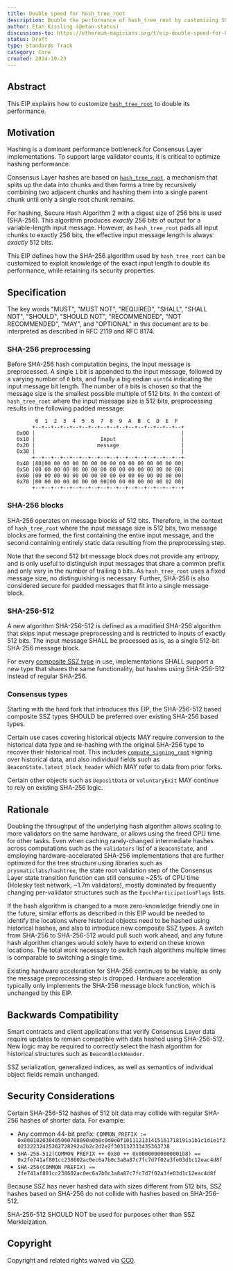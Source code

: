 ```yaml
---
title: Double speed for hash_tree_root
description: Double the performance of hash_tree_root by customizing SHA-256
author: Etan Kissling (@etan-status)
discussions-to: https://ethereum-magicians.org/t/eip-double-speed-for-hash-tree-root/21447
status: Draft
type: Standards Track
category: Core
created: 2024-10-23
---
```


## Abstract

This EIP explains how to customize [`hash_tree_root`](https://github.com/ethereum/consensus-specs/blob/ef434e87165e9a4c82a99f54ffd4974ae113f732/ssz/simple-serialize.md#merkleization) to double its performance.

## Motivation

Hashing is a dominant performance bottleneck for Consensus Layer implementations. To support large validator counts, it is critical to optimize hashing performance.

Consensus Layer hashes are based on [`hash_tree_root`](https://github.com/ethereum/consensus-specs/blob/ef434e87165e9a4c82a99f54ffd4974ae113f732/ssz/simple-serialize.md#merkleization), a mechanism that splits up the data into chunks and then forms a tree by recursively combining two adjacent chunks and hashing them into a single parent chunk until only a single root chunk remains.

For hashing, Secure Hash Algorithm 2 with a digest size of 256 bits is used (SHA-256). This algorithm produces _exactly_ 256 bits of output for a variable-length input message. However, as `hash_tree_root` pads all input chunks to exactly 256 bits, the effective input message length is always _exactly_ 512 bits.

This EIP defines how the SHA-256 algorithm used by `hash_tree_root` can be customized to exploit knowledge of the exact input length to double its performance, while retaining its security properties.

## Specification

The key words "MUST", "MUST NOT", "REQUIRED", "SHALL", "SHALL NOT", "SHOULD", "SHOULD NOT", "RECOMMENDED", "NOT RECOMMENDED", "MAY", and "OPTIONAL" in this document are to be interpreted as described in RFC 2119 and RFC 8174.

### SHA-256 preprocessing

Before SHA-256 hash computation begins, the input message is preprocessed. A single `1` bit is appended to the input message, followed by a varying number of `0` bits, and finally a big endian `uint64` indicating the input message bit length. The number of `0` bits is chosen so that the message size is the smallest possible multiple of 512 bits. In the context of `hash_tree_root` where the input message size is 512 bits, preprocessing results in the following padded message:

```
         0  1  2  3  4  5  6  7  8  9  A  B  C  D  E  F
        +--+--+--+--+--+--+--+--+--+--+--+--+--+--+--+--+
   0x00 |                                               |
   0x10 |                     Input                     |
   0x20 |                    message                    |
   0x30 |                                               |
        +--+--+--+--+--+--+--+--+--+--+--+--+--+--+--+--+
   0x40 |80|00 00 00 00 00 00 00 00 00 00 00 00 00 00 00|
   0x50 |00 00 00 00 00 00 00 00 00 00 00 00 00 00 00 00|
   0x60 |00 00 00 00 00 00 00 00 00 00 00 00 00 00 00 00|
   0x70 |00 00 00 00 00 00 00 00|00 00 00 00 00 00 02 00|
        +--+--+--+--+--+--+--+--+--+--+--+--+--+--+--+--+
```

### SHA-256 blocks

SHA-256 operates on message blocks of 512 bits. Therefore, in the context of `hash_tree_root` where the input message size is 512 bits, two message blocks are formed, the first containing the entire input message, and the second containing entirely static data resulting from the preprocessing step.

Note that the second 512 bit message block does not provide any entropy, and is only useful to distinguish input messages that share a common prefix and only vary in the number of trailing `0` bits. As `hash_tree_root` uses a fixed message size, no distinguishing is necessary. Further, SHA-256 is also considered secure for padded messages that fit into a single message block.

### SHA-256-512

A new algorithm SHA-256-512 is defined as a modified SHA-256 algorithm that skips input message preprocessing and is restricted to inputs of exactly 512 bits. The input message SHALL be processed as is, as a single 512-bit SHA-256 message block.

For every [composite SSZ type](https://github.com/ethereum/consensus-specs/blob/ef434e87165e9a4c82a99f54ffd4974ae113f732/ssz/simple-serialize.md#composite-types) in use, implementations SHALL support a new type that shares the same functionality, but hashes using SHA-256-512 instead of regular SHA-256.

### Consensus types

Starting with the hard fork that introduces this EIP, the SHA-256-512 based composite SSZ types SHOULD be preferred over existing SHA-256 based types.

Certain use cases covering historical objects MAY require conversion to the historical data type and re-hashing with the original SHA-256 type to recover their historical root. This includes [`compute_signing_root`](https://github.com/ethereum/consensus-specs/blob/ef434e87165e9a4c82a99f54ffd4974ae113f732/specs/phase0/beacon-chain.md#compute_signing_root) signing over historical data, and also individual fields such as `BeaconState.latest_block_header` which MAY refer to data from prior forks.

Certain other objects such as `DepositData` or `VoluntaryExit` MAY continue to rely on existing SHA-256 logic.

## Rationale

Doubling the throughput of the underlying hash algorithm allows scaling to more validators on the same hardware, or allows using the freed CPU time for other tasks. Even when caching rarely-changed intermediate hashes across computations such as the `validators` list of a `BeaconState`, and employing hardware-accelerated SHA-256 implementations that are further optimized for the tree structure using libraries such as `prysmaticlabs/hashtree`, the state root validation step of the Consensus Layer state transition function can still consume ~25% of CPU time (Holesky test network, ~1.7m validators), mostly dominated by frequently changing per-validator structures such as the `EpochParticipationFlags` lists.

If the hash algorithm is changed to a more zero-knowledge friendly one in the future, similar efforts as described in this EIP would be needed to identify the locations where historical objects need to be hashed using historical hashes, and also to introduce new composite SSZ types. A switch from SHA-256 to SHA-256-512 would pull such work ahead, and any future hash algorithm changes would solely have to extend on these known locations. The total work necessary to switch hash algorithms multiple times is comparable to switching a single time.

Existing hardware acceleration for SHA-256 continues to be viable, as only the message preprocessing step is dropped. Hardware acceleration typically only implements the SHA-256 message block function, which is unchanged by this EIP.

## Backwards Compatibility

Smart contracts and client applications that verify Consensus Layer data require updates to remain compatible with data hashed using SHA-256-512. New logic may be required to correctly select the hash algorithm for historical structures such as `BeaconBlockHeader`.

SSZ serialization, generalized indices, as well as semantics of individual object fields remain unchanged.

## Security Considerations

Certain SHA-256-512 hashes of 512 bit data may collide with regular SHA-256 hashes of shorter data. For example:

- Any common 44-bit prefix: `COMMON_PREFIX := 0x000102030405060708090a0b0c0d0e0f101112131415161718191a1b1c1d1e1f202122232425262728292a2b2c2d2e2f303132333435363738`
- `SHA-256-512(COMMON_PREFIX ++ 0x80 ++ 0x00000000000001b8) == 0x2fe741af801cc238602ac0ec6a7b0c3a8a87c7fc7d7f02a3fe03d1c12eac4d8f`
- `SHA-256(COMMON_PREFIX) == 2fe741af801cc238602ac0ec6a7b0c3a8a87c7fc7d7f02a3fe03d1c12eac4d8f`

Because SSZ has never hashed data with sizes different from 512 bits, SSZ hashes based on SHA-256 do not collide with hashes based on SHA-256-512.

SHA-256-512 SHOULD NOT be used for purposes other than SSZ Merkleization.

## Copyright

Copyright and related rights waived via [CC0](../LICENSE.md).

